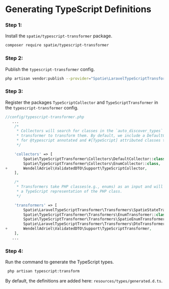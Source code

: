 # Generating TypeScript Definitions

### Step 1:

Install the `spatie/typescript-transformer` package.

```bash
composer require spatie/typescript-transformer
```

### Step 2:

Publish the `typescript-transformer` config.

```bash
php artisan vendor:publish --provider="Spatie\LaravelTypeScriptTransformer\TypeScriptTransformerServiceProvider"
```

### Step 3:

Register the packages `TypeScriptCollector` and `TypeScriptTransformer` in the `typescript-transformer` config.

```php
//config/typescript-transformer.php
   ...
    /*
     * Collectors will search for classes in the `auto_discover_types` paths and choose the correct
     * transformer to transform them. By default, we include a DefaultCollector which will search
     * for @typescript annotated and #[TypeScript] attributed classes to transform.
     */

    'collectors' => [
        Spatie\TypeScriptTransformer\Collectors\DefaultCollector::class,
        Spatie\TypeScriptTransformer\Collectors\EnumCollector::class,
+       WendellAdriel\ValidatedDTO\Support\TypeScriptCollector,
    ],

    /*
     * Transformers take PHP classes(e.g., enums) as an input and will output
     * a TypeScript representation of the PHP class.
     */

    'transformers' => [
        Spatie\LaravelTypeScriptTransformer\Transformers\SpatieStateTransformer::class,
        Spatie\TypeScriptTransformer\Transformers\EnumTransformer::class,
        Spatie\TypeScriptTransformer\Transformers\SpatieEnumTransformer::class,
        Spatie\LaravelTypeScriptTransformer\Transformers\DtoTransformer::class,
+       WendellAdriel\ValidatedDTO\Support\TypeScriptTransformer,
    ],
   ...
```

### Step 4:

Run the command to generate the TypeScript types.

```bash
 php artisan typescript:transform
```

By default, the definitions are added here: `resources/types/generated.d.ts`.
